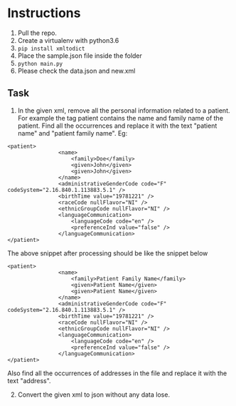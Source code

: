 # Instructions
1. Pull the repo. 
2. Create a virtualenv with python3.6 
3. `pip install xmltodict`
4. Place the sample.json file inside the folder
3. `python main.py`
6. Please check the data.json and new.xml

## Task

1. In the given xml, remove all the personal information related to a patient. For example the tag patient contains the name and family name of the patient. Find all the occurrences and replace it with the text "patient name" and "patient family name". 
Eg:
```
<patient>
                <name>
                    <family>Doe</family>
                    <given>John</given>
                    <given>John</given>
                </name>
                <administrativeGenderCode code="F" codeSystem="2.16.840.1.113883.5.1" />
                <birthTime value="19781221" />
                <raceCode nullFlavor="NI" />
                <ethnicGroupCode nullFlavor="NI" />
                <languageCommunication>
                    <languageCode code="en" />
                    <preferenceInd value="false" />
                </languageCommunication>
</patient>
```
The above snippet after processing should be like the snippet below
```
<patient>
                <name>
                    <family>Patient Family Name</family>
                    <given>Patient Name</given>
                    <given>Patient Name</given>
                </name>
                <administrativeGenderCode code="F" codeSystem="2.16.840.1.113883.5.1" />
                <birthTime value="19781221" />
                <raceCode nullFlavor="NI" />
                <ethnicGroupCode nullFlavor="NI" />
                <languageCommunication>
                    <languageCode code="en" />
                    <preferenceInd value="false" />
                </languageCommunication>
</patient>
```
Also find all the occurrences of addresses in the file and replace it with the text "address".

2. Convert the given xml to json without any data lose.

